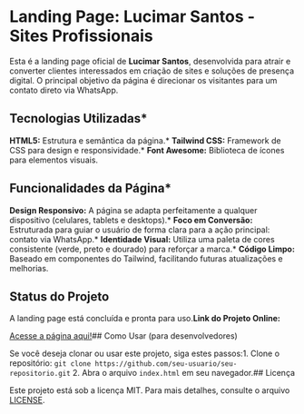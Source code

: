 # Landing Page: Lucimar Santos - Sites Profissionais



Esta é a landing page oficial de **Lucimar Santos**, desenvolvida para atrair e converter clientes interessados em criação de sites e soluções de presença digital. O principal objetivo da página é direcionar os visitantes para um contato direto via WhatsApp.
## Tecnologias Utilizadas* 
**HTML5:** Estrutura e semântica da página.*
**Tailwind CSS:** Framework de CSS para design e responsividade.*
**Font Awesome:** Biblioteca de ícones para elementos visuais.
## Funcionalidades da Página* 
**Design Responsivo:** A página se adapta perfeitamente a qualquer dispositivo (celulares, tablets e desktops).* 
**Foco em Conversão:** Estruturada para guiar o usuário de forma clara para a ação principal: contato via WhatsApp.* 
**Identidade Visual:** Utiliza uma paleta de cores consistente (verde, preto e dourado) para reforçar a marca.*
**Código Limpo:** Baseado em componentes do Tailwind, facilitando futuras atualizações e melhorias.
## Status do Projeto

A landing page está concluída e pronta para uso.**Link do Projeto Online:**

[Acesse a página aqui!](https:/git@github.com:lsdevweb/Landing-Page_2.gito)## Como Usar (para desenvolvedores)

Se você deseja clonar ou usar este projeto, siga estes passos:1.  Clone o repositório: `git clone https://github.com/seu-usuario/seu-repositorio.git`
2.  Abra o arquivo `index.html` em seu navegador.## Licença



Este projeto está sob a licença MIT. Para mais detalhes, consulte o arquivo [LICENSE](LICENSE). 
